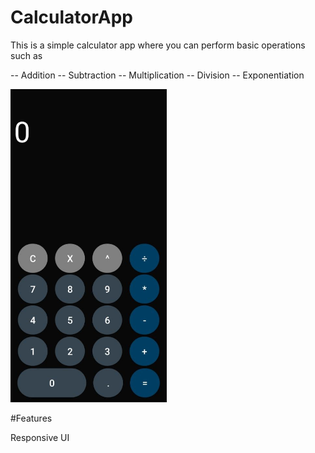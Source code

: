 # CalculatorApp

This is a simple calculator app where you can perform basic operations such as

-- Addition
-- Subtraction
-- Multiplication
-- Division
-- Exponentiation

<img src="https://github.com/Zainab-Saad/CalculatorApp/blob/master/README_image.jpeg" width = "250" height="501"/>

#Features

Responsive UI
